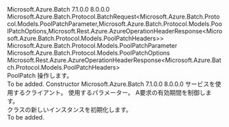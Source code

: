 <Type Name="PoolPatchBatchRequest" FullName="Microsoft.Azure.Batch.Protocol.BatchRequests.PoolPatchBatchRequest">
  <TypeSignature Language="C#" Value="public class PoolPatchBatchRequest : Microsoft.Azure.Batch.Protocol.BatchRequest&lt;Microsoft.Azure.Batch.Protocol.Models.PoolPatchParameter,Microsoft.Azure.Batch.Protocol.Models.PoolPatchOptions,Microsoft.Rest.Azure.AzureOperationHeaderResponse&lt;Microsoft.Azure.Batch.Protocol.Models.PoolPatchHeaders&gt;&gt;" />
  <TypeSignature Language="ILAsm" Value=".class public auto ansi beforefieldinit PoolPatchBatchRequest extends Microsoft.Azure.Batch.Protocol.BatchRequest`3&lt;class Microsoft.Azure.Batch.Protocol.Models.PoolPatchParameter, class Microsoft.Azure.Batch.Protocol.Models.PoolPatchOptions, class Microsoft.Rest.Azure.AzureOperationHeaderResponse`1&lt;class Microsoft.Azure.Batch.Protocol.Models.PoolPatchHeaders&gt;&gt;" />
  <TypeSignature Language="DocId" Value="T:Microsoft.Azure.Batch.Protocol.BatchRequests.PoolPatchBatchRequest" />
  <TypeSignature Language="VB.NET" Value="Public Class PoolPatchBatchRequest&#xA;Inherits BatchRequest(Of PoolPatchParameter, PoolPatchOptions, AzureOperationHeaderResponse(Of PoolPatchHeaders))" />
  <TypeSignature Language="F#" Value="type PoolPatchBatchRequest = class&#xA;    inherit BatchRequest&lt;PoolPatchParameter, PoolPatchOptions, AzureOperationHeaderResponse&lt;PoolPatchHeaders&gt;&gt;" />
  <AssemblyInfo>
    <AssemblyName>Microsoft.Azure.Batch</AssemblyName>
    <AssemblyVersion>7.1.0.0</AssemblyVersion>
    <AssemblyVersion>8.0.0.0</AssemblyVersion>
  </AssemblyInfo>
  <Base>
    <BaseTypeName>Microsoft.Azure.Batch.Protocol.BatchRequest&lt;Microsoft.Azure.Batch.Protocol.Models.PoolPatchParameter,Microsoft.Azure.Batch.Protocol.Models.PoolPatchOptions,Microsoft.Rest.Azure.AzureOperationHeaderResponse&lt;Microsoft.Azure.Batch.Protocol.Models.PoolPatchHeaders&gt;&gt;</BaseTypeName>
    <BaseTypeArguments>
      <BaseTypeArgument TypeParamName="TBody">Microsoft.Azure.Batch.Protocol.Models.PoolPatchParameter</BaseTypeArgument>
      <BaseTypeArgument TypeParamName="TOptions">Microsoft.Azure.Batch.Protocol.Models.PoolPatchOptions</BaseTypeArgument>
      <BaseTypeArgument TypeParamName="TResponse">Microsoft.Rest.Azure.AzureOperationHeaderResponse&lt;Microsoft.Azure.Batch.Protocol.Models.PoolPatchHeaders&gt;</BaseTypeArgument>
    </BaseTypeArguments>
  </Base>
  <Interfaces />
  <Docs>
    <summary>
            <see cref="T:Microsoft.Azure.Batch.Protocol.IBatchRequest" /> PoolPatch 操作します。
            </summary>
    <remarks>To be added.</remarks>
  </Docs>
  <Members>
    <Member MemberName=".ctor">
      <MemberSignature Language="C#" Value="public PoolPatchBatchRequest (Microsoft.Azure.Batch.Protocol.BatchServiceClient serviceClient, Microsoft.Azure.Batch.Protocol.Models.PoolPatchParameter parameters, System.Threading.CancellationToken cancellationToken);" />
      <MemberSignature Language="ILAsm" Value=".method public hidebysig specialname rtspecialname instance void .ctor(class Microsoft.Azure.Batch.Protocol.BatchServiceClient serviceClient, class Microsoft.Azure.Batch.Protocol.Models.PoolPatchParameter parameters, valuetype System.Threading.CancellationToken cancellationToken) cil managed" />
      <MemberSignature Language="DocId" Value="M:Microsoft.Azure.Batch.Protocol.BatchRequests.PoolPatchBatchRequest.#ctor(Microsoft.Azure.Batch.Protocol.BatchServiceClient,Microsoft.Azure.Batch.Protocol.Models.PoolPatchParameter,System.Threading.CancellationToken)" />
      <MemberSignature Language="F#" Value="new Microsoft.Azure.Batch.Protocol.BatchRequests.PoolPatchBatchRequest : Microsoft.Azure.Batch.Protocol.BatchServiceClient * Microsoft.Azure.Batch.Protocol.Models.PoolPatchParameter * System.Threading.CancellationToken -&gt; Microsoft.Azure.Batch.Protocol.BatchRequests.PoolPatchBatchRequest" Usage="new Microsoft.Azure.Batch.Protocol.BatchRequests.PoolPatchBatchRequest (serviceClient, parameters, cancellationToken)" />
      <MemberType>Constructor</MemberType>
      <AssemblyInfo>
        <AssemblyName>Microsoft.Azure.Batch</AssemblyName>
        <AssemblyVersion>7.1.0.0</AssemblyVersion>
        <AssemblyVersion>8.0.0.0</AssemblyVersion>
      </AssemblyInfo>
      <Parameters>
        <Parameter Name="serviceClient" Type="Microsoft.Azure.Batch.Protocol.BatchServiceClient" />
        <Parameter Name="parameters" Type="Microsoft.Azure.Batch.Protocol.Models.PoolPatchParameter" />
        <Parameter Name="cancellationToken" Type="System.Threading.CancellationToken" />
      </Parameters>
      <Docs>
        <param name="serviceClient">サービスを使用するクライアント。</param>
        <param name="parameters">使用するパラメーター。</param>
        <param name="cancellationToken">A<see cref="T:System.Threading.CancellationToken" />要求の有効期間を制御します。</param>
        <summary>
            <see cref="T:Microsoft.Azure.Batch.Protocol.BatchRequests.PoolPatchBatchRequest" /> クラスの新しいインスタンスを初期化します。
            </summary>
        <remarks>To be added.</remarks>
      </Docs>
    </Member>
  </Members>
</Type>